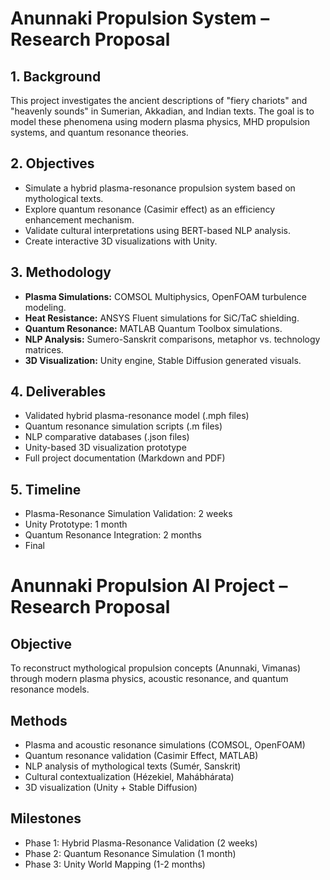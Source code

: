 # Anunnaki Propulsion System – Research Proposal

## 1. Background
This project investigates the ancient descriptions of "fiery chariots" and "heavenly sounds" in Sumerian, Akkadian, and Indian texts. The goal is to model these phenomena using modern plasma physics, MHD propulsion systems, and quantum resonance theories.

## 2. Objectives
- Simulate a hybrid plasma-resonance propulsion system based on mythological texts.
- Explore quantum resonance (Casimir effect) as an efficiency enhancement mechanism.
- Validate cultural interpretations using BERT-based NLP analysis.
- Create interactive 3D visualizations with Unity.

## 3. Methodology
- **Plasma Simulations:** COMSOL Multiphysics, OpenFOAM turbulence modeling.
- **Heat Resistance:** ANSYS Fluent simulations for SiC/TaC shielding.
- **Quantum Resonance:** MATLAB Quantum Toolbox simulations.
- **NLP Analysis:** Sumero-Sanskrit comparisons, metaphor vs. technology matrices.
- **3D Visualization:** Unity engine, Stable Diffusion generated visuals.

## 4. Deliverables
- Validated hybrid plasma-resonance model (.mph files)
- Quantum resonance simulation scripts (.m files)
- NLP comparative databases (.json files)
- Unity-based 3D visualization prototype
- Full project documentation (Markdown and PDF)

## 5. Timeline
- Plasma-Resonance Simulation Validation: 2 weeks
- Unity Prototype: 1 month
- Quantum Resonance Integration: 2 months
- Final
# Anunnaki Propulsion AI Project – Research Proposal

## Objective
To reconstruct mythological propulsion concepts (Anunnaki, Vimanas) through modern plasma physics, acoustic resonance, and quantum resonance models.

## Methods
- Plasma and acoustic resonance simulations (COMSOL, OpenFOAM)
- Quantum resonance validation (Casimir Effect, MATLAB)
- NLP analysis of mythological texts (Sumér, Sanskrit)
- Cultural contextualization (Hézekiel, Mahábhárata)
- 3D visualization (Unity + Stable Diffusion)

## Milestones
- Phase 1: Hybrid Plasma-Resonance Validation (2 weeks)
- Phase 2: Quantum Resonance Simulation (1 month)
- Phase 3: Unity World Mapping (1-2 months)
